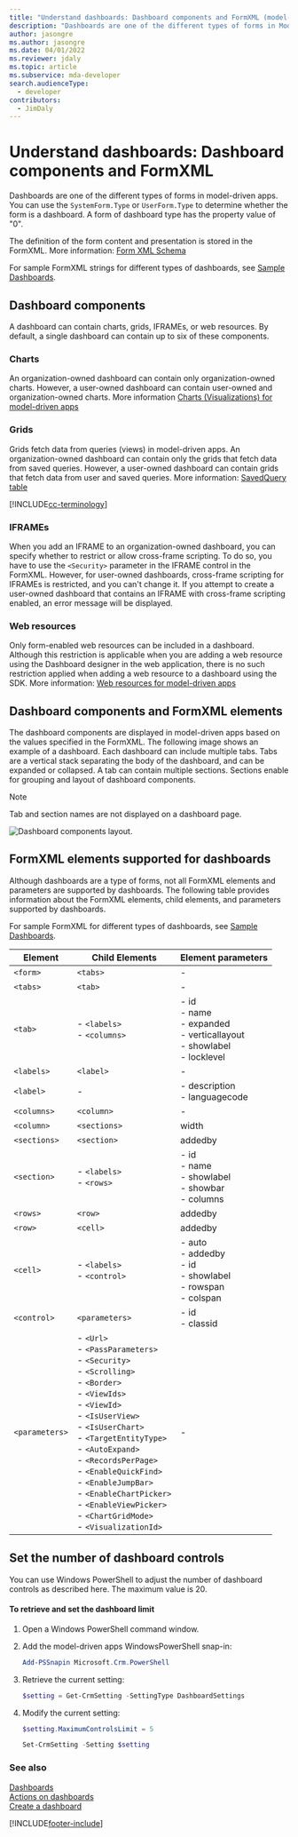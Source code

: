```yaml
---
title: "Understand dashboards: Dashboard components and FormXML (model-driven apps)"
description: "Dashboards are one of the different types of forms in Mode-driven Apps. You can use the SystemForm.Type or UserForm.Type to determine whether the form is a dashboard."
author: jasongre
ms.author: jasongre
ms.date: 04/01/2022
ms.reviewer: jdaly
ms.topic: article
ms.subservice: mda-developer
search.audienceType: 
  - developer
contributors: 
  - JimDaly
---
```

# Understand dashboards: Dashboard components and FormXML

Dashboards are one of the different types of forms in model-driven apps. You can use the `SystemForm.Type` or `UserForm.Type` to determine whether the form is a dashboard. A form of dashboard type has the property value of "0".  

The definition of the form content and presentation is stored in the FormXML. More information: [Form XML Schema](form-xml-schema.md)  

 For sample FormXML strings for different types of dashboards, see [Sample Dashboards](sample-dashboards.md).  


## Dashboard components

A dashboard can contain charts, grids, IFRAMEs, or web resources. By default, a single dashboard can contain up to six of these components.  

### Charts

An organization-owned dashboard can contain only organization-owned charts. However, a user-owned dashboard can contain user-owned and organization-owned charts. More information [Charts (Visualizations) for model-driven apps](view-data-with-visualizations-charts.md)  

### Grids

Grids fetch data from queries (views) in model-driven apps. An organization-owned dashboard can contain only the grids that fetch data from saved queries. However, a user-owned dashboard can contain grids that fetch data from user and saved queries. More information: [SavedQuery table](../data-platform/reference/entities/savedquery.md) 

[!INCLUDE[cc-terminology](../data-platform/includes/cc-terminology.md)]

### IFRAMEs

When you add an IFRAME to an organization-owned dashboard, you can specify whether to restrict or allow cross-frame scripting. 
To do so, you have to use the `<Security>` parameter in the IFRAME control in the FormXML. However, for user-owned dashboards, cross-frame scripting for IFRAMEs is restricted, and you can't change it. If you attempt to create a user-owned dashboard that contains an IFRAME with cross-frame scripting enabled, an error message will be displayed.  

### Web resources

Only form-enabled web resources can be included in a dashboard. Although this restriction is applicable when you are adding a web resource using the Dashboard designer in the web application, there is no such restriction applied when adding a web resource to a dashboard using the SDK. More information: [Web resources for model-driven apps](web-resources.md)

<a name="DashboardComponentsandFormXML"></a>

## Dashboard components and FormXML elements

The dashboard components are displayed in model-driven apps based on the values specified in the FormXML. The following image shows an example of a dashboard. Each dashboard can include multiple tabs. Tabs are a vertical stack separating the body of the dashboard, and can be expanded or collapsed. A tab can contain multiple sections. Sections enable for grouping and layout of dashboard components. 
 
> [!NOTE]
> Tab and section names are not displayed on a dashboard page.

 ![Dashboard components layout.](media/crm-v5s-dashboards-components.png "Dashboard components layout") 

<a name="SupportedFormXMLElements"></a>

## FormXML elements supported for dashboards  

Although dashboards are a type of forms, not all FormXML elements and parameters are supported by dashboards. The following table provides information about the FormXML elements, child elements, and parameters supported by dashboards.

For sample FormXML for different types of dashboards, see [Sample Dashboards](sample-dashboards.md).  


|    Element     |  Child Elements    |    Element parameters  |
|----------------|--------------------|--------------------------------------|
|    `<form>`    | `<tabs>`    |     -           |
|    `<tabs>`    | `<tab>`     |             -                     |
|    `<tab>`     |                                                                                                                                                                                                               -   `<labels>`<br />-   `<columns>`                                                                                                                                                                                                                | -   id<br />-   name<br />-   expanded<br />-   verticallayout<br />-   showlabel<br />-   locklevel |
|   `<labels>`   |                                                                                                                                                                                                                            `<label>`                                                                                                                                                                                                                             |                                                  -                                                   |
|   `<label>`    |                                                                                                                                                                                                                                -                                                                                                                                                                                                                                 |                                -   description<br />-   languagecode                                 |
|  `<columns>`   |                                                                                                                                                                                                                            `<column>`                                                                                                                                                                                                                            |                                                  -                                                   |
|   `<column>`   |                                                                                                                                                                                                                           `<sections>`                                                                                                                                                                                                                           |                                                width                                                 |
|  `<sections>`  |                                                                                                                                                                                                                           `<section>`                                                                                                                                                                                                                            |                                               addedby                                                |
|  `<section>`   |                                                                                                                                                                                                                 -   `<labels>`<br />-   `<rows>`                                                                                                                                                                                                                 |              -   id<br />-   name<br />-   showlabel<br />-   showbar<br />-   columns               |
|    `<rows>`    |                                                                                                                                                                                                                             `<row>`                                                                                                                                                                                                                              |                                               addedby                                                |
|    `<row>`     |                                                                                                                                                                                                                             `<cell>`                                                                                                                                                                                                                             |                                               addedby                                                |
|    `<cell>`    |                                                                                                                                                                                                               -   `<labels>`<br />-   `<control>`                                                                                                                                                                                                                |      -   auto<br />-   addedby<br />-   id<br />-   showlabel<br />-   rowspan<br />-   colspan      |
|  `<control>`   |                                                                                                                                                                                                                          `<parameters>`                                                                                                                                                                                                                          |                                       -   id<br />-   classid                                        |
| `<parameters>` | -   `<Url>`<br />-  `<PassParameters>`<br />-   `<Security>`<br />-   `<Scrolling>`<br />-   `<Border>`<br />-   `<ViewIds>`<br />-   `<ViewId>`<br />-   `<IsUserView>`<br />-   `<IsUserChart>`<br />-   `<TargetEntityType>`<br />-   `<AutoExpand>`<br />-   `<RecordsPerPage>`<br />-   `<EnableQuickFind>`<br />-   `<EnableJumpBar>`<br />-   `<EnableChartPicker>`<br />-   `<EnableViewPicker>`<br />-   `<ChartGridMode>`<br />-   `<VisualizationId>` |                                                  -                                                   |

<a name="set_controls_limit"></a>

## Set the number of dashboard controls

You can use Windows PowerShell to adjust the number of dashboard controls as described here. The maximum value is 20.  

#### To retrieve and set the dashboard limit  

1. Open a Windows PowerShell command window.  
1. Add the model-driven apps WindowsPowerShell snap-in:  

   ```powershell  
   Add-PSSnapin Microsoft.Crm.PowerShell  
   ```  

1. Retrieve the current setting:  

   ```powershell  
   $setting = Get-CrmSetting -SettingType DashboardSettings  
   ```  

1. Modify the current setting:  

   ```powershell  
   $setting.MaximumControlsLimit = 5  
   ```  

   ```powershell  
   Set-CrmSetting -Setting $setting  
   ```  

### See also

[Dashboards](analyze-data-with-dashboards.md)   
[Actions on dashboards](actions-dashboards.md)   
[Create a dashboard](create-dashboard.md)   


[!INCLUDE[footer-include](../../includes/footer-banner.md)]
